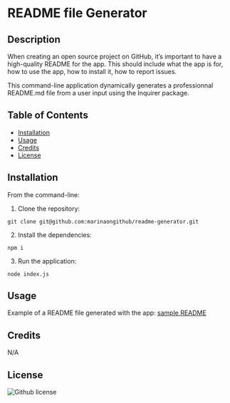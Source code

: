 # README file Generator

## Description
When creating an open source project on GitHub, it’s important to have a high-quality README for the app. This should include what the app is for, how to use the app, how to install it, how to report issues.

This command-line application dynamically generates a professionnal README.md file from a user input using the Inquirer package.  

## Table of Contents

- [Installation](#installation)
- [Usage](#usage)
- [Credits](#credits)
- [License](#license) 

## Installation

From the command-line: 
1. Clone the repository: 
``` 
git clone git@github.com:marinaongithub/readme-generator.git 
```
2. Install the dependencies: 
``` 
npm i 
``` 
3. Run the application:   
``` 
node index.js 
```   

## Usage

Example of a README file generated with the app: 
[sample README](https://github.com/marinaongithub/readme-generator/blob/main/sampleREADME.md)  

## Credits

N/A  

## License

![Github license](https://img.shields.io/badge/license-MIT-blue) 